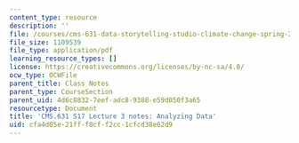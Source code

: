 ```yaml
---
content_type: resource
description: ''
file: /courses/cms-631-data-storytelling-studio-climate-change-spring-2017/cfa4d05e21fff8cff2cc1cfcd38e62d9_MITCMS_631s17_lec3_analyze_nt.pdf
file_size: 1109539
file_type: application/pdf
learning_resource_types: []
license: https://creativecommons.org/licenses/by-nc-sa/4.0/
ocw_type: OCWFile
parent_title: Class Notes
parent_type: CourseSection
parent_uid: 4d6c8832-7eef-adc8-9388-e59d050f3a65
resourcetype: Document
title: 'CMS.631 S17 Lecture 3 notes: Analyzing Data'
uid: cfa4d05e-21ff-f8cf-f2cc-1cfcd38e62d9
---
```

